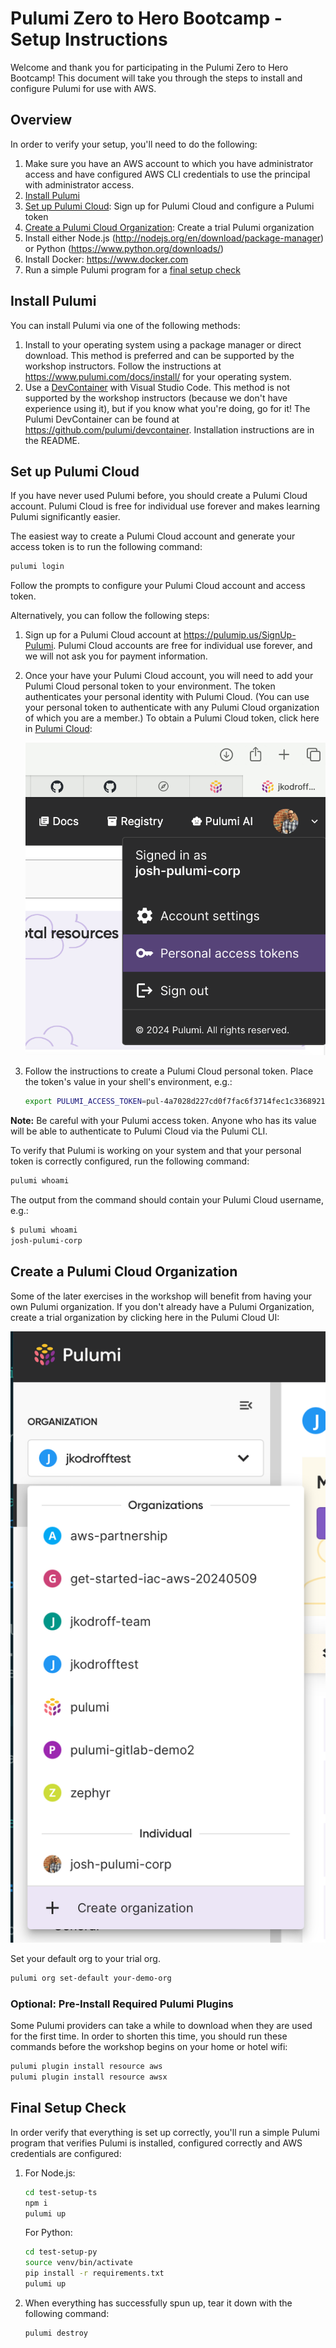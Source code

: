 # Pulumi Zero to Hero Bootcamp - Setup Instructions

Welcome and thank you for participating in the Pulumi Zero to Hero Bootcamp! This document will take you through the steps to install and configure Pulumi for use with AWS.

## Overview

In order to verify your setup, you'll need to do the following:

1. Make sure you have an AWS account to which you have administrator access and have configured AWS CLI credentials to use the principal with administrator access.
1. [Install Pulumi](#install-pulumi)
1. [Set up Pulumi Cloud](#set-up-pulumi-cloud): Sign up for Pulumi Cloud and configure a Pulumi token
1. [Create a Pulumi Cloud Organization](#create-a-pulumi-cloud-organization): Create a trial Pulumi organization
1. Install either Node.js (<http://nodejs.org/en/download/package-manager>) or Python (<https://www.python.org/downloads/>)
1. Install Docker: <https://www.docker.com>
1. Run a simple Pulumi program for a [final setup check](#final-setup-check)

## Install Pulumi

You can install Pulumi via one of the following methods:

1. Install to your operating system using a package manager or direct download. This method is preferred and can be supported by the workshop instructors. Follow the instructions at <https://www.pulumi.com/docs/install/> for your operating system.
1. Use a [DevContainer](https://code.visualstudio.com/docs/devcontainers/containers) with Visual Studio Code. This method is not supported by the workshop instructors (because we don't have experience using it), but if you know what you're doing, go for it! The Pulumi DevContainer can be found at <https://github.com/pulumi/devcontainer>. Installation instructions are in the README.

## Set up Pulumi Cloud

If you have never used Pulumi before, you should create a Pulumi Cloud account. Pulumi Cloud is free for individual use forever and makes learning Pulumi significantly easier.

The easiest way to create a Pulumi Cloud account and generate your access token is to run the following command:

```bash
pulumi login
```

Follow the prompts to configure your Pulumi Cloud account and access token.

Alternatively, you can follow the following steps:

1. Sign up for a Pulumi Cloud account at <https://pulumip.us/SignUp-Pulumi>. Pulumi Cloud accounts are free for individual use forever, and we will not ask you for payment information.
1. Once your have your Pulumi Cloud account, you will need to add your Pulumi Cloud personal token to your environment. The token authenticates your personal identity with Pulumi Cloud. (You can use your personal token to authenticate with any Pulumi Cloud organization of which you are a member.) To obtain a Pulumi Cloud token, click here in [Pulumi Cloud](https://app.pulumi.com/):

    ![Creating a personal access token](images/personal-access-token.png)

1. Follow the instructions to create a Pulumi Cloud personal token. Place the token's value in your shell's environment, e.g.:

    ```bash
    export PULUMI_ACCESS_TOKEN=pul-4a7028d227cd0f7fac6f3714fec1c3368921f25e
    ```

**Note:** Be careful with your Pulumi access token. Anyone who has its value will be able to authenticate to Pulumi Cloud via the Pulumi CLI.

To verify that Pulumi is working on your system and that your personal token is correctly configured, run the following command:

```bash
pulumi whoami
```

The output from the command should contain your Pulumi Cloud username, e.g.:

```bash
$ pulumi whoami
josh-pulumi-corp
```

## Create a Pulumi Cloud Organization

Some of the later exercises in the workshop will benefit from having your own Pulumi organization. If you don't already have a Pulumi Organization, create a trial organization by clicking here in the Pulumi Cloud UI:

![Creating a personal access token](images/create-org.png)

Set your default org to your trial org.

```bash
pulumi org set-default your-demo-org
```

### Optional: Pre-Install Required Pulumi Plugins

Some Pulumi providers can take a while to download when they are used for the first time. In order to shorten this time, you should run these commands before the workshop begins on your home or hotel wifi:

```bash
pulumi plugin install resource aws
pulumi plugin install resource awsx
```

## Final Setup Check

In order verify that everything is set up correctly, you'll run a simple Pulumi program that verifies Pulumi is installed, configured correctly and AWS credentials are configured:

1. For Node.js:

    ```bash
    cd test-setup-ts
    npm i
    pulumi up
    ```

    For Python:

    ```bash
    cd test-setup-py
    source venv/bin/activate
    pip install -r requirements.txt
    pulumi up
    ```

1. When everything has successfully spun up, tear it down with the following command:

    ```bash
    pulumi destroy
    ```
